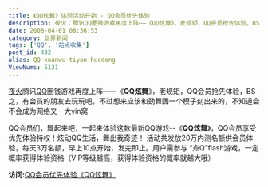 ```yaml
---
title: 《QQ炫舞》体验活动开始 - QQ会员优先体验
description: 夜火：腾讯QQ圈钱游戏再度上阵——《QQ炫舞》，老规矩，QQ会员抢先体验，BS之，有会员的朋友去玩玩吧，不过想来应该和劲舞团一个模子刻出来的，不知道会不会成为网络又一大yin窝QQ会员们，舞起来吧，一起来体验这款最新QQ游戏--《QQ炫舞》，QQ会员享受优先体验特权！炫动QQ生活，舞出我奇迹！活动共发放20万内测名额供会员体验，每天3万名额，早上10点开始，发完即止。用户需参与“点Q”flash游戏，一定概率获得体验资格（VIP等级越高，获得体验资格的概率就越大哦）
date: 2008-04-01 08:36:53
category: 业界新闻
tags: ['QQ', '站点收集']
post_id: 432
alias: QQ-xuanwu-tiyan-huodong
ViewNums: 5131
---
```


[夜火](/blog/)腾讯[QQ](/tags/QQ)圈钱游戏再度上阵——《**QQ炫舞**》，老规矩，QQ会员抢先体验，BS之，有会员的朋友去玩玩吧，不过想来应该和劲舞团一个模子刻出来的，不知道会不会成为网络又一大yin窝

QQ会员们，舞起来吧，一起来体验这款最新QQ游戏--《**QQ炫舞**》，QQ会员享受优先体验特权！炫动QQ生活，舞出我奇迹！
活动共发放20万内测名额供会员体验，每天3万名额，早上10点开始，发完即止。用户需参与 “点Q”flash游戏，一定概率获得体验资格（VIP等级越高，获得体验资格的概率就越大哦）

**访问:**[QQ会员优先体验《QQ炫舞》](http://vip.qq.com/act/viptiyan/?actid=10004)

